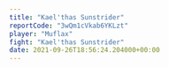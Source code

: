```yaml
---
title: "Kael'thas Sunstrider"
reportCode: "3wQm1cVkab6YKLzt"
player: "Muflax"
fight: "Kael'thas Sunstrider"
date: 2021-09-26T18:56:24.204000+00:00
---
```


